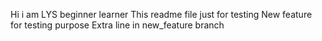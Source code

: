 Hi i am LYS beginner learner 
This readme file just for testing
New feature for testing purpose
Extra line in new_feature branch
